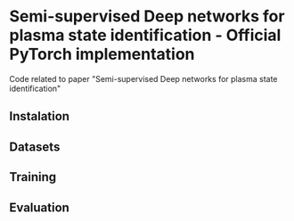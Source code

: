 # Semi-supervised Deep networks for plasma state identification - Official PyTorch implementation
Code related to paper "Semi-supervised Deep networks for plasma state identification"

## Instalation

## Datasets

## Training

## Evaluation
